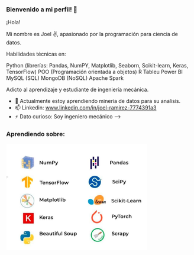 ### Bienvenido a mi perfil! 👋

¡Hola!

Mi nombre es Joel ✌️, apasionado por la programación para ciencia de datos.

Habilidades técnicas en:

Python (librerías: Pandas, NumPY, Matplotlib, Seaborn, Scikit-learn, Keras, TensorFlow)
POO (Programación orientada a objetos)
R 
Tableu 
Power BI 
MySQL (SQL) 
MongoDB (NoSQL)
Apache Spark

Adicto al aprendizaje y estudiante de ingeniería mecánica.

- 🌱 Actualmente estoy aprendiendo minería de datos para su analisis.
- 📫 Linkedin: www.linkedin.com/in/joel-ramirez-7774391a3
- ⚡ Dato curioso: Soy ingeniero mecánico
-->

### Aprendiendo sobre: 
![image](https://github.com/ramirezjoel494/ramirezjoel494/blob/main/Imagen1.png)

